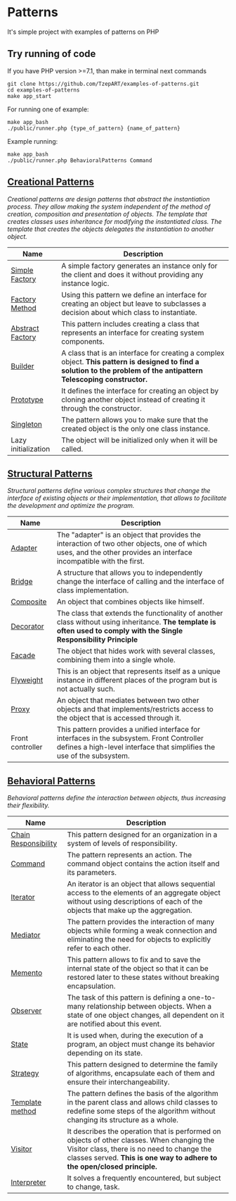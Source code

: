 # Patterns
It's simple project with examples of patterns on PHP

## Try running of code
If you have PHP version >=7.1, than make in terminal next commands

``` shell script
git clone https://github.com/TzepART/examples-of-patterns.git
cd examples-of-patterns
make app_start
```

For running one of example:
``` shell script
make app_bash
./public/runner.php {type_of_pattern} {name_of_pattern}
```

Example running:
``` shell script
make app_bash
./public/runner.php BehavioralPatterns Command
```

## [Creational Patterns](src/CreationalPatterns)
*Creational patterns are design patterns that abstract the instantiation process. They allow making the system 
independent of the method of creation, composition and presentation of objects. The template that creates 
classes uses inheritance for modifying the instantiated class. The template that creates the objects delegates 
the instantiation to another object.*


| Name | Description |
| -------- | ----------- |
| [Simple Factory](src/CreationalPatterns/SimpleFactory) | A simple factory generates an instance only for the client and does it without providing any instance logic. |
| [Factory Method](src/CreationalPatterns/FactoryMethod) | Using this pattern we define an interface for creating an object but leave to subclasses a decision about which class to instantiate. |
| [Abstract Factory](src/CreationalPatterns/AbstractFactory) | This pattern includes creating a class that represents an interface for creating system components.|
| [Builder](src/CreationalPatterns/Builder) | A class that is an interface for creating a complex object. **This pattern is designed to find a solution to the problem of the antipattern Telescoping constructor.** |
| [Prototype](src/CreationalPatterns/Prototype) | It defines the interface for creating an object by cloning another object instead of creating it through the constructor. |
| [Singleton](src/CreationalPatterns/Singleton) | The pattern allows you to make sure that the created object is the only one class instance. |
| Lazy initialization | The object will be initialized only when it will be called. |

## [Structural Patterns](src/StructuralPatterns)
*Structural patterns define various complex structures that change the interface of existing objects or their implementation, 
that allows to facilitate the development and optimize the program.*


| Name | Description |
| ---- | ------------ |
| [Adapter](src/StructuralPatterns/Adapter) | The "adapter" is an object that provides the interaction of two other objects, one of which uses, and the other provides an interface incompatible with the first. |
| [Bridge](src/StructuralPatterns/Bridge) | A structure that allows you to independently change the interface of calling and the interface of class implementation. |
| [Composite](src/StructuralPatterns/Composite) |	An object that combines objects like himself. |
| [Decorator](src/StructuralPatterns/Decorator) | The class that extends the functionality of another class without using inheritance. **The template is often used to comply with the Single Responsibility Principle** |
| [Facade](src/StructuralPatterns/Facade) | The object that hides work with several classes, combining them into a single whole. |
| [Flyweight](src/StructuralPatterns/Flyweight) | This is an object that represents itself as a unique instance in different places of the program but is not actually such. |
| [Proxy](src/StructuralPatterns/Proxy) | An object that mediates between two other objects and that implements/restricts access to the object that is accessed through it. |
| Front controller | This pattern provides a unified interface for interfaces in the subsystem. Front Controller defines a high-level interface that simplifies the use of the subsystem. |	

## [Behavioral Patterns](src/BehavioralPatterns)
*Behavioral patterns define the interaction between objects, thus increasing their flexibility.*


| Name | Description |
| -------- | -------- |
| [Chain Responsibility](src/BehavioralPatterns/ChainResponsibility)	| This pattern designed for an organization in a system of levels of responsibility. |
| [Command](src/BehavioralPatterns/Command)	| The pattern represents an action. The command object contains the action itself and its parameters. |
| [Iterator](src/BehavioralPatterns/Iterator)	| An iterator is an object that allows sequential access to the elements of an aggregate object without using descriptions of each of the objects that make up the aggregation. |
| [Mediator](src/BehavioralPatterns/Mediator)	| The pattern provides the interaction of many objects while forming a weak connection and eliminating the need for objects to explicitly refer to each other. |
| [Memento](src/BehavioralPatterns/Memento)	| This pattern allows to fix and to save the internal state of the object so that it can be restored later to these states without breaking encapsulation. |
| [Observer](src/BehavioralPatterns/Observer)	| The task of this pattern is defining a one-to-many relationship between objects. When a state of one object changes, all dependent on it are notified about this event. |
| [State](src/BehavioralPatterns/State)	| It is used when, during the execution of a program, an object must change its behavior depending on its state. |
| [Strategy](src/BehavioralPatterns/Strategy)	| This pattern designed to determine the family of algorithms, encapsulate each of them and ensure their interchangeability. |
| [Template method](src/BehavioralPatterns/TemplateMethod)	| The pattern defines the basis of the algorithm in the parent class and allows child classes to redefine some steps of the algorithm without changing its structure as a whole. |
| [Visitor](src/BehavioralPatterns/Visitor)	| It describes the operation that is performed on objects of other classes. When changing the Visitor class, there is no need to change the classes served. **This is one way to adhere to the open/closed principle.** |
| [Interpreter](src/BehavioralPatterns/Interpreter) | It solves a frequently encountered, but subject to change, task. |



